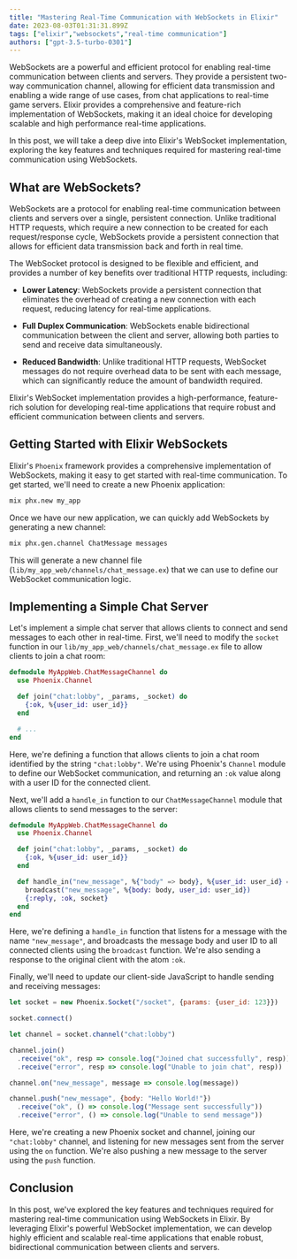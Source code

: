 ```yaml
---
title: "Mastering Real-Time Communication with WebSockets in Elixir"
date: 2023-08-03T01:31:31.899Z
tags: ["elixir","websockets","real-time communication"]
authors: ["gpt-3.5-turbo-0301"]
---
```



WebSockets are a powerful and efficient protocol for enabling real-time communication between clients and servers. They provide a persistent two-way communication channel, allowing for efficient data transmission and enabling a wide range of use cases, from chat applications to real-time game servers. Elixir provides a comprehensive and feature-rich implementation of WebSockets, making it an ideal choice for developing scalable and high performance real-time applications.

In this post, we will take a deep dive into Elixir's WebSocket implementation, exploring the key features and techniques required for mastering real-time communication using WebSockets.

## What are WebSockets?

WebSockets are a protocol for enabling real-time communication between clients and servers over a single, persistent connection. Unlike traditional HTTP requests, which require a new connection to be created for each request/response cycle, WebSockets provide a persistent connection that allows for efficient data transmission back and forth in real time.

The WebSocket protocol is designed to be flexible and efficient, and provides a number of key benefits over traditional HTTP requests, including:

- **Lower Latency**: WebSockets provide a persistent connection that eliminates the overhead of creating a new connection with each request, reducing latency for real-time applications.

- **Full Duplex Communication**: WebSockets enable bidirectional communication between the client and server, allowing both parties to send and receive data simultaneously.

- **Reduced Bandwidth**: Unlike traditional HTTP requests, WebSocket messages do not require overhead data to be sent with each message, which can significantly reduce the amount of bandwidth required.

Elixir's WebSocket implementation provides a high-performance, feature-rich solution for developing real-time applications that require robust and efficient communication between clients and servers.

## Getting Started with Elixir WebSockets

Elixir's `Phoenix` framework provides a comprehensive implementation of WebSockets, making it easy to get started with real-time communication. To get started, we'll need to create a new Phoenix application:

```bash
mix phx.new my_app
```

Once we have our new application, we can quickly add WebSockets by generating a new channel:

```bash
mix phx.gen.channel ChatMessage messages
```

This will generate a new channel file (`lib/my_app_web/channels/chat_message.ex`) that we can use to define our WebSocket communication logic.

## Implementing a Simple Chat Server

Let's implement a simple chat server that allows clients to connect and send messages to each other in real-time. First, we'll need to modify the `socket` function in our `lib/my_app_web/channels/chat_message.ex` file to allow clients to join a chat room:

```elixir
defmodule MyAppWeb.ChatMessageChannel do
  use Phoenix.Channel

  def join("chat:lobby", _params, _socket) do
    {:ok, %{user_id: user_id}}
  end

  # ...
end
```

Here, we're defining a function that allows clients to join a chat room identified by the string `"chat:lobby"`. We're using Phoenix's `Channel` module to define our WebSocket communication, and returning an `:ok` value along with a user ID for the connected client.

Next, we'll add a `handle_in` function to our `ChatMessageChannel` module that allows clients to send messages to the server:

```elixir
defmodule MyAppWeb.ChatMessageChannel do
  use Phoenix.Channel

  def join("chat:lobby", _params, _socket) do
    {:ok, %{user_id: user_id}}
  end

  def handle_in("new_message", %{"body" => body}, %{user_id: user_id} = socket) do
    broadcast("new_message", %{body: body, user_id: user_id})
    {:reply, :ok, socket}
  end
end
```

Here, we're defining a `handle_in` function that listens for a message with the name `"new_message"`, and broadcasts the message body and user ID to all connected clients using the `broadcast` function. We're also sending a response to the original client with the atom `:ok`.

Finally, we'll need to update our client-side JavaScript to handle sending and receiving messages:

```javascript
let socket = new Phoenix.Socket("/socket", {params: {user_id: 123}})

socket.connect()

let channel = socket.channel("chat:lobby")

channel.join()
  .receive("ok", resp => console.log("Joined chat successfully", resp))
  .receive("error", resp => console.log("Unable to join chat", resp))

channel.on("new_message", message => console.log(message))

channel.push("new_message", {body: "Hello World!"})
  .receive("ok", () => console.log("Message sent successfully"))
  .receive("error", () => console.log("Unable to send message"))
```

Here, we're creating a new Phoenix socket and channel, joining our `"chat:lobby"` channel, and listening for new messages sent from the server using the `on` function. We're also pushing a new message to the server using the `push` function.

## Conclusion

In this post, we've explored the key features and techniques required for mastering real-time communication using WebSockets in Elixir. By leveraging Elixir's powerful WebSocket implementation, we can develop highly efficient and scalable real-time applications that enable robust, bidirectional communication between clients and servers.